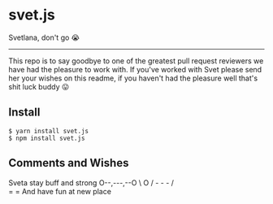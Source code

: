 # svet.js
Svetlana, don't go 😭

---

This repo is to say goodbye to one of the greatest pull request reviewers we have had the pleasure to work with. If you've worked with Svet please send her your wishes on this readme, if you haven't had the pleasure well that's shit luck buddy 😛

## Install

```
$ yarn install svet.js
$ npm install svet.js
```

## Comments and Wishes

Sveta stay buff and strong
O--,---,--O
   \ O /
    - -
     -
    / \
   =   =
And have fun at new place


